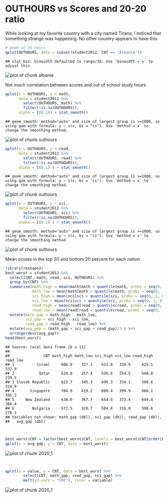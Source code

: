 OUTHOURS vs Scores and 20-20 ratio
========================================================







While looking at my favorite country with a city named Tirana, I noticed that something strange was happening.  No other country appears to have this.

```r
# peak at 54 hours
qplot(OUTHOURS, data = subset(student2012, CNT == "Albania"))
```

```
## stat_bin: binwidth defaulted to range/30. Use 'binwidth = x' to adjust this.
```

![plot of chunk albania](figure/albania.png) 


Not much correlation between scores and out of school study hours

```r
qplot(x = OUTHOURS, y = math, 
      data = student2012 %>% 
        select(OUTHOURS, math) %>% 
        filter(!is.na(OUTHOURS)), 
      alpha = I(0.1)) + stat_smooth()
```

```
## geom_smooth: method="auto" and size of largest group is >=1000, so using gam with formula: y ~ s(x, bs = "cs"). Use 'method = x' to change the smoothing method.
```

![plot of chunk outhours](figure/outhours1.png) 

```r
qplot(x = OUTHOURS, y = read, 
      data = student2012 %>% 
        select(OUTHOURS, read) %>% 
        filter(!is.na(OUTHOURS)), 
      alpha = I(0.1) ) + stat_smooth()
```

```
## geom_smooth: method="auto" and size of largest group is >=1000, so using gam with formula: y ~ s(x, bs = "cs"). Use 'method = x' to change the smoothing method.
```

![plot of chunk outhours](figure/outhours2.png) 

```r
qplot(x = OUTHOURS, y = sci, 
      data = student2012 %>% 
        select(OUTHOURS, sci) %>% 
        filter(!is.na(OUTHOURS)), 
      alpha = I(0.1) ) + stat_smooth()
```

```
## geom_smooth: method="auto" and size of largest group is >=1000, so using gam with formula: y ~ s(x, bs = "cs"). Use 'method = x' to change the smoothing method.
```

![plot of chunk outhours](figure/outhours3.png) 






Mean scores in the top 20 and bottom 20 percent for each nation

```r
library(reshape2)
best_worst = student2012 %>% 
  select(CNT, math, read, sci, OUTHOURS) %>% 
  group_by(CNT) %>% 
  summarise(math_high = mean(math[math > quantile(math, probs = seq(0, 1, 0.2))[5]]),
            math_low = mean(math[math < quantile(math, probs = seq(0, 1, 0.2))[2]]),
            sci_high = mean(sci[sci > quantile(sci, probs = seq(0, 1, 0.2))[5]]),
            sci_low = mean(sci[sci < quantile(sci, probs = seq(0, 1, 0.2))[2]]),
            read_high = mean(read[read > quantile(read, probs = seq(0, 1, 0.2))[5]]),
            read_low = mean(read[read < quantile(read, probs = seq(0, 1, 0.2))[2]])) %>%
  mutate(math_gap = math_high - math_low,
         sci_gap = sci_high - sci_low,
         read_gap = read_high - read_low) %>%
  mutate(avg_gap = (math_gap + sci_gap + read_gap)/3 ) %>%
  arrange(desc(avg_gap))
head(best_worst)
```

```
## Source: local data frame [6 x 11]
## 
##               CNT math_high math_low sci_high sci_low read_high read_low
## 1          Israel     606.9    327.3    611.0   328.9     625.1    332.9
## 2           Qatar     524.0    257.4    536.6   254.5     540.0    239.5
## 3 Slovak Republic     623.7    345.3    609.3   334.1     598.6    314.9
## 4       Singapore     704.9    419.2    680.4   399.9     666.1    395.2
## 5     New Zealand     638.0    367.7    654.8   372.4     649.4    366.4
## 6        Bulgaria     572.5    320.7    584.8   316.0     590.6    278.1
## Variables not shown: math_gap (dbl), sci_gap (dbl), read_gap (dbl),
##   avg_gap (dbl)
```

```r


best_worst$CNT = factor(best_worst$CNT, levels = best_worst$CNT[order(best_worst$avg_gap)])
qplot(x = avg_gap, y = CNT, data = best_worst)
```

![plot of chunk 2020_1](figure/2020_11.png) 

```r


qplot(x = value, y = CNT, data = best_worst %>% 
        select(CNT, math_gap, read_gap, sci_gap) %>% 
        melt(id.vars = "CNT"), color = variable)
```

![plot of chunk 2020_1](figure/2020_12.png) 


